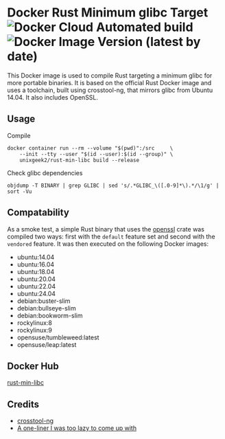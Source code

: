 # Docker Rust Minimum glibc Target ![Docker Cloud Automated build](https://img.shields.io/docker/cloud/automated/unixgeek2/rust-min-libc) ![Docker Image Version (latest by date)](https://img.shields.io/docker/v/unixgeek2/rust-min-libc)
This Docker image is used to compile Rust targeting a minimum glibc for more portable binaries. It is based on the official
Rust Docker image and uses a toolchain, built using crosstool-ng, that mirrors glibc from Ubuntu 14.04. It also includes OpenSSL.

## Usage
Compile
```shell
docker container run --rm --volume "$(pwd)":/src     \
    --init --tty --user "$(id --user):$(id --group)" \
    unixgeek2/rust-min-libc build --release
```
Check glibc dependencies
```shell
objdump -T BINARY | grep GLIBC | sed 's/.*GLIBC_\([.0-9]*\).*/\1/g' | sort -Vu
```
## Compatability
As a smoke test, a simple Rust binary that uses the [openssl](https://docs.rs/openssl/0.10.62/openssl/) crate was 
compiled two ways: first with the `default` feature set and second with the `vendored` feature. It was then executed on
the following Docker images:
* ubuntu:14.04
* ubuntu:16.04
* ubuntu:18.04
* ubuntu:20.04
* ubuntu:22.04
* ubuntu:24.04
* debian:buster-slim
* debian:bullseye-slim
* debian:bookworm-slim
* rockylinux:8
* rockylinux:9
* opensuse/tumbleweed:latest
* opensuse/leap:latest

## Docker Hub
[rust-min-libc](https://hub.docker.com/r/unixgeek2/rust-min-libc)

## Credits
* [crosstool-ng](https://crosstool-ng.github.io/)
* [A one-liner I was too lazy to come up with](https://stackoverflow.com/questions/3436008/how-to-determine-version-of-glibc-glibcxx-binary-will-depend-on)

